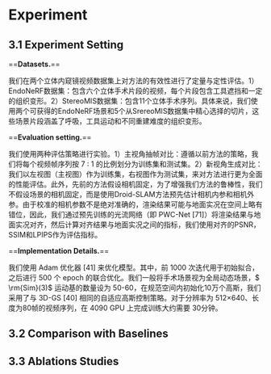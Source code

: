 # Experiment

## 3.1 Experiment Setting

==**Datasets.**==

我们在两个立体内窥镜视频数据集上对方法的有效性进行了定量与定性评估。1）EndoNeRF数据集：包含六个立体手术片段的视频，每个片段包含工具遮挡和一定的组织变形。2）StereoMIS数据集：包含11个立体手术序列。具体来说，我们使用两个可获得的EndoNeRF场景和5个从SrereoMIS数据集中精心选择的切片，这些场景片段涵盖了呼吸，工具运动和不同重建难度的组织变形。

==**Evaluation setting.**== 

我们使用两种评估策略进行实验。1）主视角抽帧对比：遵循以前方法的策略，我们将每个视频帧序列按 7 : 1 的比例划分为训练集和测试集。2）新视角生成对比：我们以左视图（主视图）作为训练集，右视图作为测试集，来对方法进行更为全面的性能评估。此外，先前的方法假设相机固定，为了增强我们方法的鲁棒性，我们不假设场景的相机固定，而是使用Droid-SLAM方法预先估计相机内参和相机外参。由于校准的相机参数不是绝对准确的，渲染结果可能与地面实况在空间上略有错位，因此，我们通过预先训练的光流网络（即 PWC-Net [71]）将渲染结果与地面实况对齐，然后计算对齐结果与地面实况之间的指标，我们使用对齐的PSNR，SSIM和LPIPS作为评估指标。

==**Implementation Details.**==

我们使用 Adam 优化器 [41] 来优化模型。其中，前 1000 次迭代用于初始拟合，之后进行 500 个 epoch 的联合优化。我们一般将手术场景视为全局动态场景，$ \rm{Sim}(3)$ 运动基的数量设为 50-60，在规范空间内初始化10万个高斯，我们采用了与 3D-GS [40] 相同的自适应高斯控制策略。对于分辨率为 512×640、长度为80帧的视频序列，在 4090 GPU 上完成训练大约需要 30分钟。

## 3.2 Comparison with Baselines



##  3.3 Ablations Studies